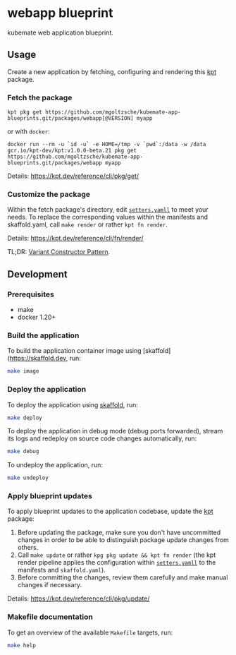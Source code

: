 # webapp blueprint

kubemate web application blueprint.

## Usage
Create a new application by fetching, configuring and rendering this [kpt](https://kpt.dev/) package.

### Fetch the package
`kpt pkg get https://github.com/mgoltzsche/kubemate-app-blueprints.git/packages/webapp[@VERSION] myapp`

or with `docker`:
```
docker run --rm -u `id -u` -e HOME=/tmp -v `pwd`:/data -w /data gcr.io/kpt-dev/kpt:v1.0.0-beta.21 pkg get https://github.com/mgoltzsche/kubemate-app-blueprints.git/packages/webapp myapp
```

Details: https://kpt.dev/reference/cli/pkg/get/

### Customize the package
Within the fetch package's directory, edit [`setters.yamll`](./setters.yaml) to meet your needs.
To replace the corresponding values within the manifests and skaffold.yaml, call `make render` or rather `kpt fn render`.

Details: https://kpt.dev/reference/cli/fn/render/

TL;DR: [Variant Constructor Pattern](https://kpt.dev/guides/variant-constructor-pattern).

## Development

### Prerequisites

* make
* docker 1.20+

### Build the application
To build the application container image using [skaffold](https://skaffold.dev, run:
```sh
make image
```

### Deploy the application
To deploy the application using [skaffold](https://skaffold.dev), run:
```sh
make deploy
```
To deploy the application in debug mode (debug ports forwarded), stream its logs and redeploy on source code changes automatically, run:
```sh
make debug
```

To undeploy the application, run:
```sh
make undeploy
```

### Apply blueprint updates
To apply blueprint updates to the application codebase, update the [kpt](https://kpt.dev/) package:
1. Before updating the package, make sure you don't have uncommitted changes in order to be able to distinguish package update changes from others.
2. Call `make update` or rather `kpg pkg update && kpt fn render` (the kpt render pipeline applies the configuration within [`setters.yamll`](./setters.yaml) to the manifests and `skaffold.yaml`).
3. Before committing the changes, review them carefully and make manual changes if necessary.

Details: https://kpt.dev/reference/cli/pkg/update/

### Makefile documentation

To get an overview of the available `Makefile` targets, run:
```sh
make help
```
